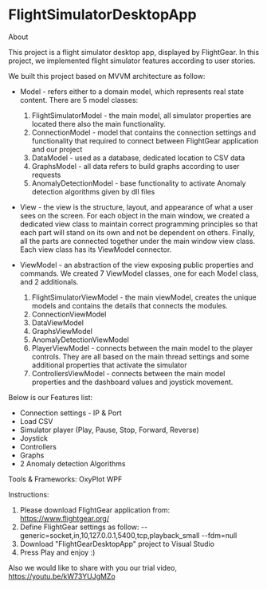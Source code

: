 # FlightSimulatorDesktopApp

About

This project is a flight simulator desktop app, displayed by FlightGear.
In this project, we implemented flight simulator features according to user stories.

We built this project based on MVVM architecture as follow:

- Model - refers either to a domain model, which represents real state content.
  There are 5 model classes:
  1. FlightSimulatorModel - the main model, all simulator properties are located there also the main functionality.
  2. ConnectionModel - model that contains the connection settings and functionality that required to connect between FlightGear application and our project
  3. DataModel - used as a database, dedicated location to CSV data
  4. GraphsModel - all data refers to build graphs according to user requests
  5. AnomalyDetectionModel - base functionality to activate Anomaly detection algorithms given by dll files

- View - the view is the structure, layout, and appearance of what a user sees on the screen.
  For each object in the main window, we created a dedicated view class to maintain correct programming principles so that each part will stand on its own and not be dependent on   others. Finally, all the parts are connected together under the main window view class.
  Each view class has its ViewModel connector.
  
- ViewModel - an abstraction of the view exposing public properties and commands.
  We created 7 ViewModel classes, one for each Model class, and 2 additionals.
  1. FlightSimulatorViewModel - the main viewModel, creates the unique models and contains the details that connects the modules.
  2. ConnectionViewModel
  3. DataViewModel
  4. GraphsViewModel
  5. AnomalyDetectionViewModel
  6. PlayerViewModel - connects between the main model to the player controls. They are all based on the main thread settings and some additional properties that activate the simulator
  7. ControllersViewModel - connects between the main model properties and the dashboard values and joystick movement.

Below is our Features list:
- Connection settings - IP & Port
- Load CSV
- Simulator player (Play, Pause, Stop, Forward, Reverse)
- Joystick
- Controllers
- Graphs
- 2 Anomaly detection Algorithms

Tools & Frameworks:
OxyPlot
WPF

Instructions:
1. Please download FlightGear application from: https://www.flightgear.org/
2. Define FlightGear settings as follow: 
	--generic=socket,in,10,127.0.0.1,5400,tcp,playback_small
--fdm=null
3. Download "FlightGearDesktopApp" project to Visual Studio
4. Press Play and enjoy :)

Also we would like to share with you our trial video,
https://youtu.be/kW73YUJgMZo
